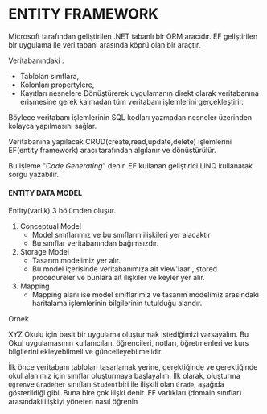 # ENTITY FRAMEWORK

Microsoft tarafından geliştirilen .NET tabanlı bir ORM aracıdır.
EF geliştirilen bir uygulama ile veri tabanı arasında köprü olan bir araçtır.


Veritabanındaki :

 - Tabloları sınıflara,
 - Kolonları propertylere,
 - Kayıtları nesnelere
 Dönüştürerek uygulamanın direkt olarak veritabanına erişmesine gerek kalmadan tüm veritabanı işlemlerini gerçekleştirir.

Böylece veritabanı işlemlerinin SQL kodları yazmadan nesneler üzerinden kolayca yapılmasını sağlar.

Veritabanına yapılacak CRUD(create,read,update,delete) işlemlerini EF(entity framework) aracı tarafından algılanır ve dönüştürülür.

Bu işleme "*Code Generating*" denir.  EF kullanan geliştirici LINQ kullanarak sorgu yazabilir.

#### ENTITY DATA MODEL
Entity(varlık) 3 bölümden oluşur.

 1.  Conceptual Model 
	   - Model sınıflarımız ve bu sınıfların ilişkileri yer alacaktır 
	   - Bu sınıflar veritabanından bağımsızdır.
2.  Storage Model
	  - Tasarım modelimiz yer alır.
	  - Bu model içerisinde veritabanımıza ait view'laar , stored procedureler ve bunlara ait ilişkiler ve keyler yer alır.
3. Mapping
	  - Mapping alanı ise model sınıflarımız ve tasarım modelimiz arasındaki haritalama işlemlerinin bilgilerinin tutulduğu alandır.

Ornek

XYZ Okulu için basit bir uygulama oluşturmak istediğimizi varsayalım. Bu Okul uygulamasının kullanıcıları, öğrencileri, notları, öğretmenleri ve kurs bilgilerini ekleyebilmeli ve güncelleyebilmelidir.

İlk önce veritabanı tabloları tasarlamak yerine, gerektiğinde ve gerektiğinde okul alanımız için sınıflar oluşturmaya başlayalım. İlk olarak, oluşturma `Ogren`ve `Grade`her sınıfları `Student`biri ile ilişkili olan `Grade`, aşağıda gösterildiği gibi. Buna bire çok ilişki denir. EF varlıkları (domain sınıflar) arasındaki ilişkiyi yöneten nasıl öğrenin
<!--stackedit_data:
eyJoaXN0b3J5IjpbLTUyNjQwMjkyOSwyMDQ4NDAwNzUwLC0yMD
YyODcxNTg3LDE1MjA4MTA3MTAsLTE5NTcyMDQxODIsLTExNDQ4
MDAwNDQsLTQ1MzQ1MDI3MiwxNjU2NDgxMDUxLDE1MzQ2MTQ3Mz
YsMTI3NjY4MzU1NiwtMTgwMTU5NzE0M119
-->